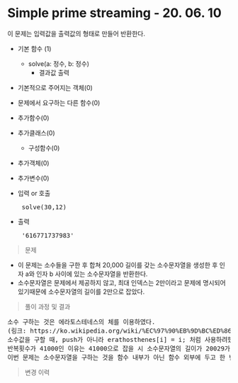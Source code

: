 # Simple prime streaming - 20. 06. 10

이 문제는 입력값을 출력값의 형태로 만들어 반환한다.

- 기본 함수 (1)
  - solve(a: 정수, b: 정수)
    - 결과값 출력
- 기본적으로 주어지는 객체(0)
- 문제에서 요구하는 다른 함수(0)
- 추가함수(0)
- 추가클래스(0)
  - 구성함수(0)
- 추가객체(0)
- 추가변수(0)

- 입력 or 호출
  <pre> solve(30,12) </pre>
 
- 출력
  <pre> '616771737983' </pre>

> 문제
  - 이 문제는 소수들을 구한 후 합쳐 20,000 길이를 갖는 소수문자열을 생성한 후 인자 a와 인자 b 사이에 있는 소수문자열을 반환한다.
  - 소수문자열은 문제에서 제공하지 않고, 최대 인덱스는 2만이라고 문제에 명시되어있기때문에 소수문자열의 길이를 2만으로 잡았다.

> 풀이 과정 및 결과
<pre>
소수 구하는 것은 에라토스테네스의 체를 이용하였다.
(링크: https://ko.wikipedia.org/wiki/%EC%97%90%EB%9D%BC%ED%86%A0%EC%8A%A4%ED%85%8C%EB%84%A4%EC%8A%A4%EC%9D%98_%EC%B2%B4)
소수값을 구할 때, push가 아니라 erathosthenes[i] = i; 처럼 사용하려했으나 i값은 정상이지만 해당 배열 내부를 보면 해당 인덱스에 데이터가 들어가지지않아서(null로 되어있음을 확인) 그냥 push 함수를 사용하여 값을 배열의 뒤에 붙였다.(join시 null은 문자열에 포함되지 않는다.)
반복횟수가 41000인 이유는 41000으로 잡을 시 소수문자열의 길이가 20029가 나온다. 소수문자열의 길이를 2만으로 잡기위해 반복횟수를 조금씩 줄여가며 찾은 단순 수치이다.
이번 문제는 소수문자열을 구하는 것을 함수 내부가 아닌 함수 외부에 두고 한 번 실행하여 각 테스트케이스마다 소수문자열을 구하는 시간을 단축하고자 하였다.
</pre>

>변경 이력
<pre>
</pre>